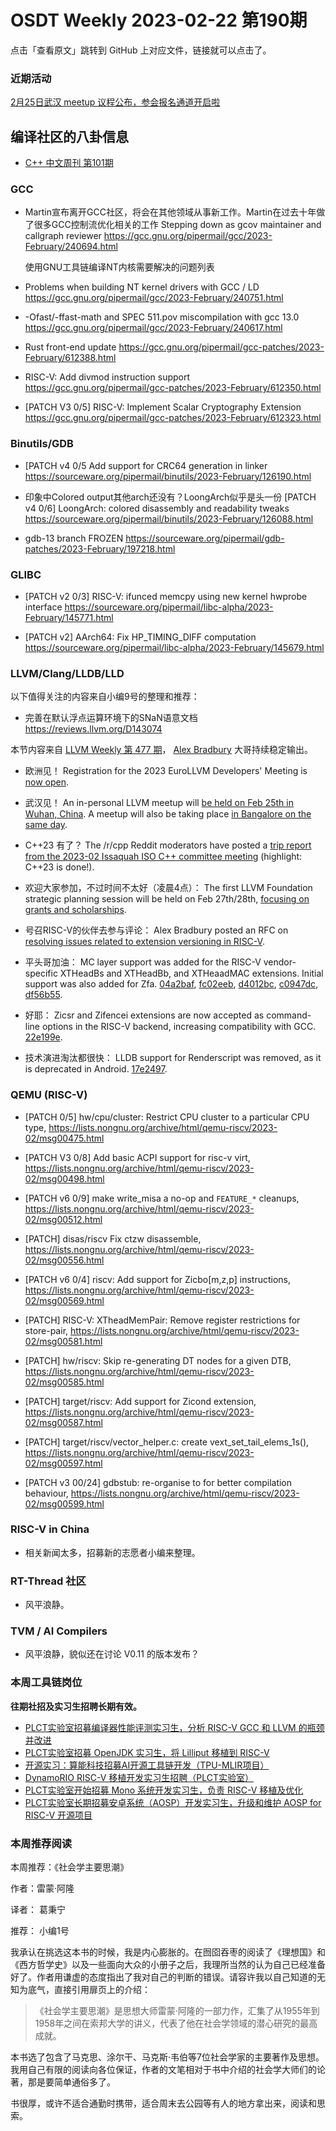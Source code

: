 # OSDT Weekly 2023-02-22 第190期

点击「查看原文」跳转到 GitHub 上对应文件，链接就可以点击了。

### 近期活动

[2月25日武汉 meetup 议程公布，参会报名通道开启啦](https://mp.weixin.qq.com/s/BilPcfoGUgn3EVuauT5F1A)

## 编译社区的八卦信息

- [C++ 中文周刊 第101期](https://mp.weixin.qq.com/s/OP9h3qvL51cqn38LrgDnGg)

### GCC

- Martin宣布离开GCC社区，将会在其他领域从事新工作。Martin在过去十年做了很多GCC控制流优化相关的工作
  Stepping down as gcov maintainer and callgraph reviewer
  https://gcc.gnu.org/pipermail/gcc/2023-February/240694.html

  使用GNU工具链编译NT内核需要解决的问题列表
- Problems when building NT kernel drivers with GCC / LD
  https://gcc.gnu.org/pipermail/gcc/2023-February/240751.html

- -Ofast/-ffast-math and SPEC 511.pov miscompilation with gcc 13.0
  https://gcc.gnu.org/pipermail/gcc/2023-February/240617.html

- Rust front-end update
  https://gcc.gnu.org/pipermail/gcc-patches/2023-February/612388.html

- RISC-V: Add divmod instruction support
  https://gcc.gnu.org/pipermail/gcc-patches/2023-February/612350.html

- [PATCH V3 0/5] RISC-V: Implement Scalar Cryptography Extension
  https://gcc.gnu.org/pipermail/gcc-patches/2023-February/612323.html

### Binutils/GDB

- [PATCH v4 0/5 Add support for CRC64 generation in linker
  https://sourceware.org/pipermail/binutils/2023-February/126190.html

- 印象中Colored output其他arch还没有？LoongArch似乎是头一份
  [PATCH v4 0/6] LoongArch: colored disassembly and readability tweaks
  https://sourceware.org/pipermail/binutils/2023-February/126088.html

- gdb-13 branch FROZEN
  https://sourceware.org/pipermail/gdb-patches/2023-February/197218.html

### GLIBC

-  [PATCH v2 0/3] RISC-V: ifunced memcpy using new kernel hwprobe interface
   https://sourceware.org/pipermail/libc-alpha/2023-February/145771.html

- [PATCH v2] AArch64: Fix HP_TIMING_DIFF computation
  https://sourceware.org/pipermail/libc-alpha/2023-February/145679.html

### LLVM/Clang/LLDB/LLD


以下值得关注的内容来自小编9号的整理和推荐：

- 完善在默认浮点运算环境下的SNaN语意文档
  https://reviews.llvm.org/D143074

本节内容来自 [LLVM Weekly 第 477 期](http://llvmweekly.org/issue/477)，
[Alex Bradbury](https://www.linkedin.com/in/alex-bradbury/) 大哥持续稳定输出。

* 欧洲见！ Registration for the 2023 EuroLLVM Developers' Meeting is [now open](https://discourse.llvm.org/t/registration-for-the-2023-euro-llvm-developers-meeting-is-now-open/68556).

* 武汉见！ An in-personal LLVM meetup will [be held on Feb 25th in Wuhan, China](https://discourse.llvm.org/t/llvm-meetup-in-wuhan-china-feb-25-2023/68441/). A meetup will also be taking place [in Bangalore on the same day](https://discourse.llvm.org/t/llvm-social-bangalore-meetup-saturday-feb-25/68559).

* C++23 有了？ The /r/cpp Reddit moderators have posted a [trip report from the 2023-02 Issaquah ISO C++ committee meeting](https://old.reddit.com/r/cpp/comments/112ef9t/202302_issaquah_iso_c_committee_trip_report_c23/) (highlight: C++23 is done!).

* 欢迎大家参加，不过时间不太好（凌晨4点）： The first LLVM Foundation strategic planning session will be held on Feb 27th/28th, [focusing on grants and scholarships](https://discourse.llvm.org/t/strategic-planning-grants-scholarships-meeting-feb-27-28/68550).

* 号召RISC-V的伙伴去参与评论： Alex Bradbury posted an RFC on [resolving issues related to extension versioning in RISC-V](https://discourse.llvm.org/t/rfc-resolving-issues-related-to-extension-versioning-in-risc-v/68472).

* 平头哥加油： MC layer support was added for the RISC-V vendor-specific XTHeadBs and XTHeadBb, and XTHeaadMAC extensions. Initial support was also added for Zfa.
  [04a2baf](https://reviews.llvm.org/rG04a2baf58f23),
  [fc02eeb](https://reviews.llvm.org/rGfc02eeb24fc0),
  [d4012bc](https://reviews.llvm.org/rGd4012bc43f9a),
  [c0947dc](https://reviews.llvm.org/rGc0947dc44109),
  [df56b55](https://reviews.llvm.org/rGdf56b55e1288).

* 好耶： Zicsr and Zifencei extensions are now accepted as command-line options in the RISC-V backend, increasing compatibility with GCC.
  [22e199e](https://reviews.llvm.org/rG22e199e6afb1).

* 技术演进淘汰都很快： LLDB support for Renderscript was removed, as it is deprecated in Android.
  [17e2497](https://reviews.llvm.org/rG17e2497593d6).

### QEMU (RISC-V)


- [PATCH 0/5] hw/cpu/cluster: Restrict CPU cluster to a particular CPU type,
  https://lists.nongnu.org/archive/html/qemu-riscv/2023-02/msg00475.html

- [PATCH V3 0/8] Add basic ACPI support for risc-v virt,
  https://lists.nongnu.org/archive/html/qemu-riscv/2023-02/msg00498.html

- [PATCH v6 0/9] make write_misa a no-op and `FEATURE_*` cleanups,
  https://lists.nongnu.org/archive/html/qemu-riscv/2023-02/msg00512.html

- [PATCH] disas/riscv Fix ctzw disassemble,
  https://lists.nongnu.org/archive/html/qemu-riscv/2023-02/msg00556.html

- [PATCH v6 0/4] riscv: Add support for Zicbo[m,z,p] instructions,
  https://lists.nongnu.org/archive/html/qemu-riscv/2023-02/msg00569.html

- [PATCH] RISC-V: XTheadMemPair: Remove register restrictions for store-pair,
  https://lists.nongnu.org/archive/html/qemu-riscv/2023-02/msg00581.html

- [PATCH] hw/riscv: Skip re-generating DT nodes for a given DTB,
  https://lists.nongnu.org/archive/html/qemu-riscv/2023-02/msg00585.html

- [PATCH] target/riscv: Add support for Zicond extension,
  https://lists.nongnu.org/archive/html/qemu-riscv/2023-02/msg00587.html

- [PATCH] target/riscv/vector_helper.c: create vext_set_tail_elems_1s(),
  https://lists.nongnu.org/archive/html/qemu-riscv/2023-02/msg00597.html

- [PATCH v3 00/24] gdbstub: re-organise to for better compilation behaviour,
  https://lists.nongnu.org/archive/html/qemu-riscv/2023-02/msg00599.html

### RISC-V in China

- 相关新闻太多，招募新的志愿者小编来整理。

### RT-Thread 社区

- 风平浪静。

### TVM / AI Compilers

- 风平浪静，貌似还在讨论 V0.11 的版本发布？

### 本周工具链岗位

**往期社招及实习生招聘长期有效。**

- [PLCT实验室招募编译器性能评测实习生，分析 RISC-V GCC 和 LLVM 的瓶颈并改进](https://mp.weixin.qq.com/s/F6NlJ7h9bKKZzuiRvJHwnw)
- [PLCT实验室招募 OpenJDK 实习生，将 Lilliput 移植到 RISC-V](https://mp.weixin.qq.com/s/h-5UzNQKV-5O_qXEJcAnQA)
- [开源实习：算能科技招募AI开源工具链开发（TPU-MLIR项目）](https://mp.weixin.qq.com/s/IBJh0ip4k11PzIMZecsWSw)
- [DynamoRIO RISC-V 移植开发实习生招聘（PLCT实验室）](https://mp.weixin.qq.com/s/J_5TjT6DOqeOXJXQI5VQxw)
- [PLCT实验室开始招募 Mono 系统开发实习生，负责 RISC-V 移植及优化](https://mp.weixin.qq.com/s/whEW7Hay1jIP1tBzIPay1A)
- [PLCT实验室长期招募安卓系统（AOSP）开发实习生，升级和维护 AOSP for RISC-V 开源项目](https://mp.weixin.qq.com/s/dJP2cEB1nex2inR5c-cJog)


### 本周推荐阅读

本周推荐：《社会学主要思潮》

作者：雷蒙·阿隆

译者： 葛秉宁

推荐： 小编1号

我承认在挑选这本书的时候，我是内心膨胀的。在囫囵吞枣的阅读了《理想国》和《西方哲学史》以及一些面向大众的小册子之后，我理所当然的认为自己已经准备好了。作者用谦虚的态度指出了我对自己的判断的错误。请容许我以自己知道的无知为底气，直接引用扉页上的介绍：

> 《社会学主要思潮》是思想大师雷蒙·阿隆的一部力作，汇集了从1955年到1958年之间在索邦大学的讲义，代表了他在社会学领域的潜心研究的最高成就。

本书选了包含了马克思、涂尔干、马克斯·韦伯等7位社会学家的主要著作及思想。我用自己有限的阅读向各位保证，作者的文笔相对于书中介绍的社会学大师们的论著，那是要简单通俗多了。

书很厚，或许不适合通勤时携带，适合周末去公园等有人的地方拿出来，阅读和思索。

